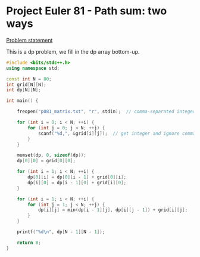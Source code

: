 # Project Euler 81 - Path sum: two ways

[Problem statement](https://projecteuler.net/problem=81)

This is a dp problem, we fill in the dp array bottom-up.

```C++
#include <bits/stdc++.h>
using namespace std;

const int N = 80;
int grid[N][N];
int dp[N][N];

int main() {

    freopen("p081_matrix.txt", "r", stdin);  // comma-separated integer values

    for (int i = 0; i < N; ++i) {
        for (int j = 0; j < N; ++j) {
            scanf("%d,", &grid[i][j]);  // get integer and ignore commas
        }
    }

    memset(dp, 0, sizeof(dp));
    dp[0][0] = grid[0][0];

    for (int i = 1; i < N; ++i) {
        dp[0][i] = dp[0][i - 1] + grid[0][i];
        dp[i][0] = dp[i - 1][0] + grid[i][0];
    }

    for (int i = 1; i < N; ++i) {
        for (int j = 1; j < N; ++j) {
            dp[i][j] = min(dp[i - 1][j], dp[i][j - 1]) + grid[i][j];
        }
    }

    printf("%d\n", dp[N - 1][N - 1]);

    return 0;
}
```